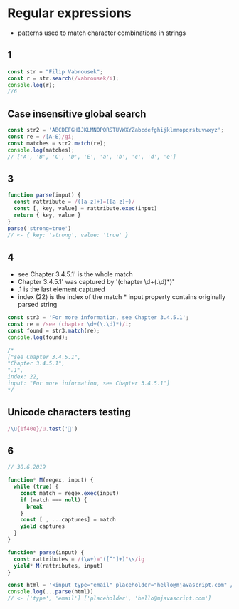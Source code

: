 # Regular expressions
* patterns used to match character combinations in strings

## 1
```js
const str = "Filip Vabrousek";
const r = str.search(/vabrousek/i);
console.log(r);
//6
```

## Case insensitive global search
```js
const str2 = 'ABCDEFGHIJKLMNOPQRSTUVWXYZabcdefghijklmnopqrstuvwxyz';
const re = /[A-E]/gi;
const matches = str2.match(re);
console.log(matches);
// ['A', 'B', 'C', 'D', 'E', 'a', 'b', 'c', 'd', 'e']
```


## 3
```js 
function parse(input) {
  const rattribute = /([a-z]+)=([a-z]+)/
  const [, key, value] = rattribute.exec(input)
  return { key, value }
}
parse('strong=true')
// <- { key: 'strong', value: 'true' }
```

## 4
* see Chapter 3.4.5.1' is the whole match
* Chapter 3.4.5.1' was captured by '(chapter \d+(\.\d)*)'
* .1 is the last element captured
* index (22) is the index of the match
* input property contains originally parsed string


```js
const str3 = 'For more information, see Chapter 3.4.5.1';
const re = /see (chapter \d+(\.\d)*)/i;
const found = str3.match(re);
console.log(found);

/* 
["see Chapter 3.4.5.1",
"Chapter 3.4.5.1",
".1",
index: 22,
input: "For more information, see Chapter 3.4.5.1"]
*/
```




## Unicode characters testing
```js
/\u{1f40e}/u.test('🐎')
```



## 6
```js
// 30.6.2019

function* M(regex, input) {
  while (true) {
    const match = regex.exec(input)
    if (match === null) {
      break
    }
    const [ , ...captures] = match
    yield captures
  }
}

function* parse(input) {
  const rattributes = /(\w+)="([^"]+)"\s/ig
  yield* M(rattributes, input)
}

const html = '<input type="email" placeholder="hello@mjavascript.com" />'
console.log(...parse(html))
// <- ['type', 'email'] ['placeholder', 'hello@mjavascript.com']
```
